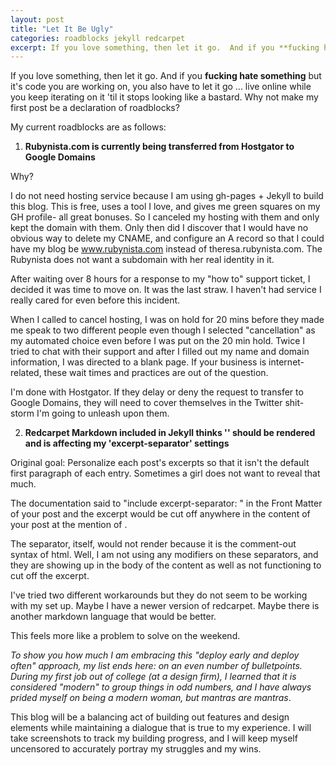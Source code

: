 ```yaml
---
layout: post
title: "Let It Be Ugly"
categories: roadblocks jekyll redcarpet
excerpt: If you love something, then let it go.  And if you **fucking hate something** but it's code you are working on, you also have to let it go ...
---
```


If you love something, then let it go.  And if you **fucking hate something** but it's code you are working on, you also have to let it go ... live online while you keep iterating on it 'til it stops looking like a bastard.  Why not make my first post be a declaration of roadblocks?

My current roadblocks are as follows: 

1) **Rubynista.com is currently being transferred from Hostgator to Google Domains**

Why?

I do not need hosting service because I am using gh-pages + Jekyll to build this blog.  This is free, uses a tool I love, and gives me green squares on my GH profile- all great bonuses.  So I canceled my hosting with them and only kept the domain with them.
Only then did I discover that I would have no obvious way to delete my CNAME, and configure an A record so that I could have my blog be www.rubynista.com instead of theresa.rubynista.com.  The Rubynista does not want a subdomain with her real identity in it.

After waiting over 8 hours for a response to my "how to" support ticket, I decided it was time to move on.  It was the last straw.  I haven't had service I really cared for even before this incident.  

When I called to cancel hosting, I was on hold for 20 mins before they made me speak to two different people even though I selected "cancellation" as my automated choice even before I was put on the 20 min hold.  Twice I tried to chat with their support and after I filled out my name and domain information, I was directed to a blank page.  If your business is internet-related, these wait times and practices are out of the question.

I'm done with Hostgator.  If they delay or deny the request to transfer to Google Domains, they will need to cover themselves in the Twitter shit-storm I'm going to unleash upon them.

2) **Redcarpet Markdown included in Jekyll thinks '<!--more-->' should be rendered and is affecting my 'excerpt-separator' settings**

Original goal: Personalize each post's excerpts so that it isn't the default first paragraph of each entry.  Sometimes a girl does not want to reveal that much.

The documentation said to "include excerpt-separator: <!--more-->" in the Front Matter of your post and the excerpt would be cut off anywhere in the content of your post at the mention of <!--more-->.  

The separator, itself, would not render because it is the comment-out syntax of html.  Well, I am not using any modifiers on these separators, and they are showing up in the body of the content as well as not functioning to cut off the excerpt.

I've tried two different workarounds but they do not seem to be working with my set up.  Maybe I have a newer version of redcarpet.  Maybe there is another markdown language that would be better.  

This feels more like a problem to solve on the weekend. 

*To show you how much I am embracing this "deploy early and deploy often" approach, my list ends here: on an even number of bulletpoints.  During my first job out of college (at a design firm), I learned that it is considered "modern" to group things in odd numbers, and I have always prided myself on being a modern woman, but mantras are mantras*.

This blog will be a balancing act of building out features and design elements while maintaining a dialogue that is true to my experience.  I will take screenshots to track my building progress, and I will keep myself uncensored to accurately portray my struggles and my wins.  
  
